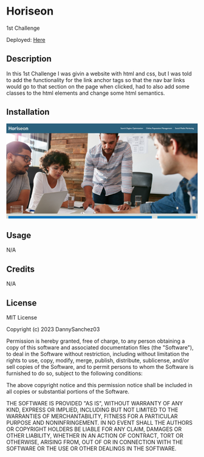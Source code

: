 # Horiseon
1st Challenge

Deployed: [Here](https://dannysanchez03.github.io/SEO/#)

## Description

In this 1st Challenge I was givin a website with html and css, but I was told to add the functionality for the link anchor tags so that the nav bar links would go to that section on the page when clicked, had to also add some classes to the html elements and change some html semantics.

## Installation

![my screenshot](assets/images/Ss.png)

## Usage

N/A

## Credits

N/A

## License

MIT License

Copyright (c) 2023 DannySanchez03

Permission is hereby granted, free of charge, to any person obtaining a copy
of this software and associated documentation files (the "Software"), to deal
in the Software without restriction, including without limitation the rights
to use, copy, modify, merge, publish, distribute, sublicense, and/or sell
copies of the Software, and to permit persons to whom the Software is
furnished to do so, subject to the following conditions:

The above copyright notice and this permission notice shall be included in all
copies or substantial portions of the Software.

THE SOFTWARE IS PROVIDED "AS IS", WITHOUT WARRANTY OF ANY KIND, EXPRESS OR
IMPLIED, INCLUDING BUT NOT LIMITED TO THE WARRANTIES OF MERCHANTABILITY,
FITNESS FOR A PARTICULAR PURPOSE AND NONINFRINGEMENT. IN NO EVENT SHALL THE
AUTHORS OR COPYRIGHT HOLDERS BE LIABLE FOR ANY CLAIM, DAMAGES OR OTHER
LIABILITY, WHETHER IN AN ACTION OF CONTRACT, TORT OR OTHERWISE, ARISING FROM,
OUT OF OR IN CONNECTION WITH THE SOFTWARE OR THE USE OR OTHER DEALINGS IN THE
SOFTWARE.
